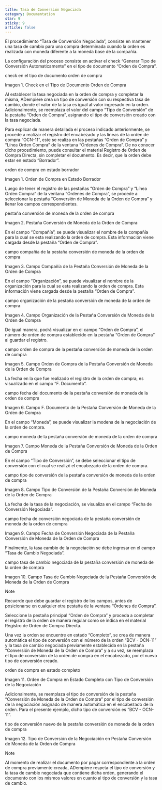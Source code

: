 ```yaml
---
title: Tasa de Conversión Negociada
category: Documentation
star: 9
sticky: 9
article: false
---
```


El procedimiento “Tasa de Conversión Negociada”, consiste en mantener una tasa de cambio para una compra determinada cuando la orden es realizada con moneda diferente a la moneda base de la compañía.

La configuración del proceso consiste en activar el check “Generar Tipo de Conversión Automaticamente” en el tipo de documento “Orden de Compra”.

check en el tipo de documento orden de compra

Imagen 1. Check en el Tipo de Documento Orden de Compra

Al establecer la tasa negociada en la orden de compra y completar la misma, ADempiere crea un tipo de conversión con su respectiva tasa de cambio, donde el valor de la tasa es igual al valor ingresado en la orden. Adicionalmente, se reemplaza el valor del campo “Tipo de Conversión” de la pestaña “Orden de Compra”, asignando el tipo de conversión creado con la tasa negociada.

Para explicar de manera detallada el proceso indicado anteriormente, se procede a realizar el registro del encabezado y las líneas de la orden de compra “OCN-11”, este se realiza en las pestañas “Orden de Compra” y “Línea Orden Compra” de la ventana “Órdenes de Compra”. De no conocer dicho procedimiento, puede consultar el material Registro de Orden de Compra Directa, sin completar el documento. Es decir, que la orden debe estar en estado “Borrador”.

orden de compra en estado borrador

Imagen 1. Orden de Compra en Estado Borrador

Luego de tener el registro de las pestañas “Orden de Compra” y “Línea Orden Compra” de la ventana “Órdenes de Compra”, se procede a seleccionar la pestaña “Conversión de Moneda de la Orden de Compra” y llenar los campos correspondientes.

pestaña conversión de moneda de la orden de compra

Imagen 2. Pestaña Conversión de Moneda de la Orden de Compra

En el campo “Compañía”, se puede visualizar el nombre de la compañía para la cual se esta realizando la orden de compra. Esta información viene cargada desde la pestaña “Orden de Compra”.

campo compañía de la pestaña conversión de moneda de la orden de compra

Imagen 3. Campo Compañía de la Pestaña Conversión de Moneda de la Orden de Compra

En el campo “Organización”, se puede visualizar el nombre de la organización para la cual se esta realizando la orden de compra. Esta información viene cargada desde la pestaña “Orden de Compra”.

campo organización de la pestaña conversión de moneda de la orden de compra

Imagen 4. Campo Organización de la Pestaña Conversión de Moneda de la Orden de Compra

De igual manera, podrá visualizar en el campo “Orden de Compra”, el número de orden de compra establecido en la pestaña “Orden de Compra” al guardar el registro.

campo orden de compra de la pestaña conversión de moneda de la orden de compra

Imagen 5. Campo Orden de Compra de la Pestaña Conversión de Moneda de la Orden de Compra

La fecha en la que fue realizado el registro de la orden de compra, es visualizado en el campo “F. Documento”.

campo fecha del documento de la pestaña conversión de moneda de la orden de compra

Imagen 6. Campo F. Documento de la Pestaña Conversión de Moneda de la Orden de Compra

En el campo “Moneda”, se puede visualizar la modena de la negociación de la orden de compra.

campo moneda de la pestaña conversión de moneda de la orden de compra

Imagen 7. Campo Moneda de la Pestaña Conversión de Moneda de la Orden de Compra

En el campo “Tipo de Conversión”, se debe seleccionar el tipo de conversión con el cual se realizó el encabezado de la orden de compra.

campo tipo de conversión de la pestaña conversión de moneda de la orden de compra

Imagen 8. Campo Tipo de Conversión de la Pestaña Conversión de Moneda de la Orden de Compra

La fecha de la tasa de la negociación, se visualiza en el campo “Fecha de Conversión Negociada”.

campo fecha de conversión negociada de la pestaña conversión de moneda de la orden de compra

Imagen 9. Campo Fecha de Conversión Negociada de la Pestaña Conversión de Moneda de la Orden de Compra

Finalmente, la tasa cambio de la negociación se debe ingresar en el campo “Tasa de Cambio Negociada”.

campo tasa de cambio negociada de la pestaña conversión de moneda de la orden de compra

Imagen 10. Campo Tasa de Cambio Negociada de la Pestaña Conversión de Moneda de la Orden de Compra

Note

Recuerde que debe guardar el registro de los campos, antes de posicionarse en cualquier otra pestaña de la ventana “Órdenes de Compra”.

Seleccione la pestaña principal “Orden de Compra” y proceda a completar el registro de la orden de manera regular como se indica en el material Registro de Orden de Compra Directa.

Una vez la orden se encuentre en estado “Completo”, se crea de manera automática el tipo de conversión con el número de la orden “BCV - OCN-11” y la tasa de cambio negociada previamente establecida en la pestaña “Conversión de Moneda de la Orden de Compra” y a su vez, se reemplaza el tipo de conversión de la orden de compra en el encabezado, por el nuevo tipo de conversión creado.

orden de compra en estado completo

Imagen 11. Orden de Compra en Estado Completo con Tipo de Conversión de la Negociación

Adicionalmente, se reemplaza el tipo de conversión de la pestaña “Conversión de Moneda de la Orden de Compra” por el tipo de conversión de la negociación asignado de manera automática en el encabezado de la orden. Para el presente ejemplo, dicho tipo de conversión es “BCV - OCN-11”.

tipo de conversión nuevo de la pestaña conversión de moneda de la orden de compra

Imagen 12. Tipo de Conversión de la Negociación en Pestaña Conversión de Moneda de la Orden de Compra

Note

Al momento de realizar el documento por pagar correspondiente a la orden de compra previamente creada, ADempiere respeta el tipo de conversión y la tasa de cambio negociada que contiene dicha orden, generando el documento con los mismos valores en cuanto al tipo de conversión y la tasa de cambio.